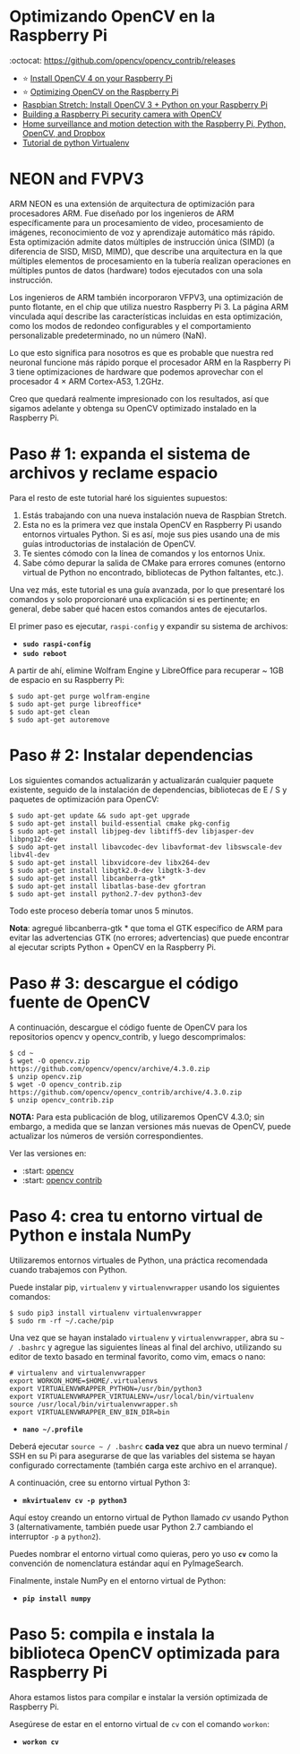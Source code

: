 # Optimizando OpenCV en la Raspberry Pi

:octocat: https://github.com/opencv/opencv_contrib/releases

- :star: [Install OpenCV 4 on your Raspberry Pi](https://www.pyimagesearch.com/2018/09/26/install-opencv-4-on-your-raspberry-pi/)
- :star: [Optimizing OpenCV on the Raspberry Pi](https://www.pyimagesearch.com/2017/10/09/optimizing-opencv-on-the-raspberry-pi/)
- [Raspbian Stretch: Install OpenCV 3 + Python on your Raspberry Pi](https://www.pyimagesearch.com/2017/09/04/raspbian-stretch-install-opencv-3-python-on-your-raspberry-pi/)
- [Building a Raspberry Pi security camera with OpenCV](https://www.pyimagesearch.com/2019/03/25/building-a-raspberry-pi-security-camera-with-opencv/)
- [Home surveillance and motion detection with the Raspberry Pi, Python, OpenCV, and Dropbox](https://www.pyimagesearch.com/2015/06/01/home-surveillance-and-motion-detection-with-the-raspberry-pi-python-and-opencv/)
- [Tutorial de python Virtualenv](https://rukbottoland.com/blog/tutorial-de-python-virtualenv/)

# NEON and FVPV3

ARM NEON es una extensión de arquitectura de optimización para procesadores ARM. Fue diseñado por los ingenieros de ARM específicamente para un procesamiento de video, procesamiento de imágenes, reconocimiento de voz y aprendizaje automático más rápido. Esta optimización admite datos múltiples de instrucción única (SIMD) (a diferencia de SISD, MISD, MIMD), que describe una arquitectura en la que múltiples elementos de procesamiento en la tubería realizan operaciones en múltiples puntos de datos (hardware) todos ejecutados con una sola instrucción.

Los ingenieros de ARM también incorporaron VFPV3, una optimización de punto flotante, en el chip que utiliza nuestro Raspberry Pi 3. La página ARM vinculada aquí describe las características incluidas en esta optimización, como los modos de redondeo configurables y el comportamiento personalizable predeterminado, no un número (NaN).

Lo que esto significa para nosotros es que es probable que nuestra red neuronal funcione más rápido porque el procesador ARM en la Raspberry Pi 3 tiene optimizaciones de hardware que podemos aprovechar con el procesador 4 × ARM Cortex-A53, 1.2GHz.

Creo que quedará realmente impresionado con los resultados, así que sigamos adelante y obtenga su OpenCV optimizado instalado en la Raspberry Pi.

# Paso # 1: expanda el sistema de archivos y reclame espacio

Para el resto de este tutorial haré los siguientes supuestos:

1. Estás trabajando con una nueva instalación nueva de Raspbian Stretch.
2. Esta no es la primera vez que instala OpenCV en Raspberry Pi usando entornos virtuales Python. Si es así, moje sus pies usando una de mis guías introductorias de instalación de OpenCV.
3. Te sientes cómodo con la línea de comandos y los entornos Unix.
4. Sabe cómo depurar la salida de CMake para errores comunes (entorno virtual de Python no encontrado, bibliotecas de Python faltantes, etc.).

Una vez más, este tutorial es una guía avanzada, por lo que presentaré los comandos y solo proporcionaré una explicación si es pertinente; en general, debe saber qué hacen estos comandos antes de ejecutarlos.

El primer paso es ejecutar, `raspi-config` y expandir su sistema de archivos:

- **`sudo raspi-config`**
- **`sudo reboot`**

A partir de ahí, elimine Wolfram Engine y LibreOffice para recuperar ~ 1GB de espacio en su Raspberry Pi:

```
$ sudo apt-get purge wolfram-engine
$ sudo apt-get purge libreoffice*
$ sudo apt-get clean
$ sudo apt-get autoremove
```

# Paso # 2: Instalar dependencias

Los siguientes comandos actualizarán y actualizarán cualquier paquete existente, seguido de la instalación de dependencias, bibliotecas de E / S y paquetes de optimización para OpenCV:

```
$ sudo apt-get update && sudo apt-get upgrade
$ sudo apt-get install build-essential cmake pkg-config
$ sudo apt-get install libjpeg-dev libtiff5-dev libjasper-dev libpng12-dev
$ sudo apt-get install libavcodec-dev libavformat-dev libswscale-dev libv4l-dev
$ sudo apt-get install libxvidcore-dev libx264-dev
$ sudo apt-get install libgtk2.0-dev libgtk-3-dev
$ sudo apt-get install libcanberra-gtk*
$ sudo apt-get install libatlas-base-dev gfortran
$ sudo apt-get install python2.7-dev python3-dev
```

Todo este proceso debería tomar unos 5 minutos.

**Nota**: agregué libcanberra-gtk \* que toma el GTK específico de ARM para evitar las advertencias GTK (no errores; advertencias) que puede encontrar al ejecutar scripts Python + OpenCV en la Raspberry Pi.

# Paso # 3: descargue el código fuente de OpenCV

A continuación, descargue el código fuente de OpenCV para los repositorios opencv y opencv_contrib, y luego descomprimalos:

```
$ cd ~
$ wget -O opencv.zip https://github.com/opencv/opencv/archive/4.3.0.zip
$ unzip opencv.zip
$ wget -O opencv_contrib.zip https://github.com/opencv/opencv_contrib/archive/4.3.0.zip
$ unzip opencv_contrib.zip
```

**NOTA:** Para esta publicación de blog, utilizaremos OpenCV 4.3.0; sin embargo, a medida que se lanzan versiones más nuevas de OpenCV, puede actualizar los números de versión correspondientes.

Ver las versiones en:

- :start: [opencv](https://github.com/opencv/opencv/releases)
- :start: [opencv contrib](https://github.com/opencv/opencv_contrib/releases)

# Paso 4: crea tu entorno virtual de Python e instala NumPy

Utilizaremos entornos virtuales de Python, una práctica recomendada cuando trabajemos con Python.

Puede instalar pip, `virtualenv` y `virtualenvwrapper` usando los siguientes comandos:

```
$ sudo pip3 install virtualenv virtualenvwrapper
$ sudo rm -rf ~/.cache/pip
```

Una vez que se hayan instalado `virtualenv` y `virtualenvwrapper`, abra su `~ / .bashrc` y agregue las siguientes líneas al final del archivo, utilizando su editor de texto basado en terminal favorito, como vim, emacs o nano:

```
# virtualenv and virtualenvwrapper
export WORKON_HOME=$HOME/.virtualenvs
export VIRTUALENVWRAPPER_PYTHON=/usr/bin/python3
export VIRTUALENVWRAPPER_VIRTUALENV=/usr/local/bin/virtualenv
source /usr/local/bin/virtualenvwrapper.sh
export VIRTUALENVWRAPPER_ENV_BIN_DIR=bin
```

- **`nano ~/.profile`**

Deberá ejecutar `source ~ / .bashrc` **cada vez** que abra un nuevo terminal / SSH en su Pi para asegurarse de que las variables del sistema se hayan configurado correctamente (también carga este archivo en el arranque).

A continuación, cree su entorno virtual Python 3:

- **`mkvirtualenv cv -p python3`**

Aquí estoy creando un entorno virtual de Python llamado _cv_ usando Python 3 (alternativamente, también puede usar Python 2.7 cambiando el interruptor `-p` a `python2`).

Puedes nombrar el entorno virtual como quieras, pero yo uso **`cv`** como la convención de nomenclatura estándar aquí en PyImageSearch.

Finalmente, instale NumPy en el entorno virtual de Python:

- **`pip install numpy`**

# Paso 5: compila e instala la biblioteca OpenCV optimizada para Raspberry Pi

Ahora estamos listos para compilar e instalar la versión optimizada de Raspberry Pi.

Asegúrese de estar en el entorno virtual de `cv` con el comando `workon`:

- **`workon cv`**
